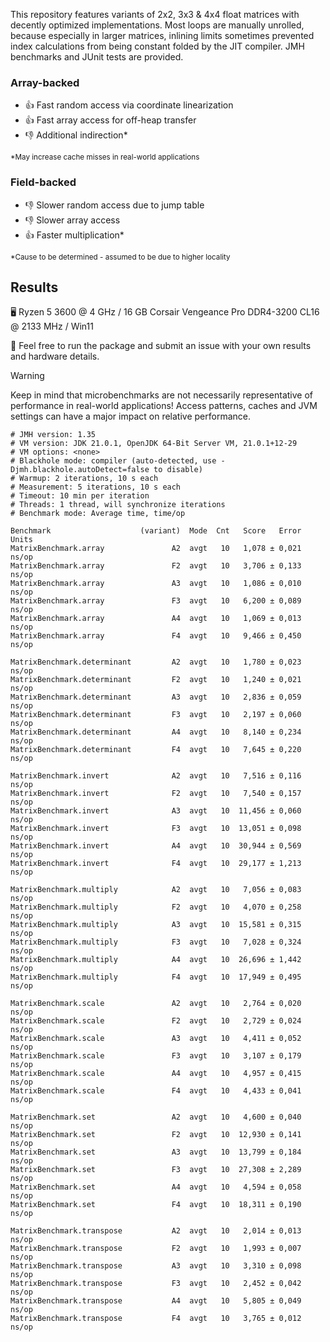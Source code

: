 This repository features variants of 2x2, 3x3 & 4x4 float matrices with decently optimized implementations. 
Most loops are manually unrolled, because especially in larger matrices, inlining limits sometimes prevented index calculations from being constant folded by the JIT compiler. 
JMH benchmarks and JUnit tests are provided.

### Array-backed
- 👍 Fast random access via coordinate linearization
- 👍 Fast array access for off-heap transfer
- 👎 Additional indirection*

<sub>*May increase cache misses in real-world applications</sub>

### Field-backed
- 👎 Slower random access due to jump table
- 👎 Slower array access
- 👍 Faster multiplication*

<sub>*Cause to be determined - assumed to be due to higher locality</sub>

## Results
🖥️ Ryzen 5 3600 @ 4 GHz / 16 GB Corsair Vengeance Pro DDR4-3200 CL16 @ 2133 MHz / Win11

📩 Feel free to run the package and submit an issue with your own results and hardware details.

> [!WARNING]
> Keep in mind that microbenchmarks are not necessarily representative of performance in real-world applications! Access patterns, caches and JVM settings can have a major impact on relative performance.
```
# JMH version: 1.35
# VM version: JDK 21.0.1, OpenJDK 64-Bit Server VM, 21.0.1+12-29
# VM options: <none>
# Blackhole mode: compiler (auto-detected, use -Djmh.blackhole.autoDetect=false to disable)
# Warmup: 2 iterations, 10 s each
# Measurement: 5 iterations, 10 s each
# Timeout: 10 min per iteration
# Threads: 1 thread, will synchronize iterations
# Benchmark mode: Average time, time/op

Benchmark                    (variant)  Mode  Cnt   Score   Error  Units
MatrixBenchmark.array               A2  avgt   10   1,078 ± 0,021  ns/op
MatrixBenchmark.array               F2  avgt   10   3,706 ± 0,133  ns/op
MatrixBenchmark.array               A3  avgt   10   1,086 ± 0,010  ns/op
MatrixBenchmark.array               F3  avgt   10   6,200 ± 0,089  ns/op
MatrixBenchmark.array               A4  avgt   10   1,069 ± 0,013  ns/op
MatrixBenchmark.array               F4  avgt   10   9,466 ± 0,450  ns/op

MatrixBenchmark.determinant         A2  avgt   10   1,780 ± 0,023  ns/op
MatrixBenchmark.determinant         F2  avgt   10   1,240 ± 0,021  ns/op
MatrixBenchmark.determinant         A3  avgt   10   2,836 ± 0,059  ns/op
MatrixBenchmark.determinant         F3  avgt   10   2,197 ± 0,060  ns/op
MatrixBenchmark.determinant         A4  avgt   10   8,140 ± 0,234  ns/op
MatrixBenchmark.determinant         F4  avgt   10   7,645 ± 0,220  ns/op

MatrixBenchmark.invert              A2  avgt   10   7,516 ± 0,116  ns/op
MatrixBenchmark.invert              F2  avgt   10   7,540 ± 0,157  ns/op
MatrixBenchmark.invert              A3  avgt   10  11,456 ± 0,060  ns/op
MatrixBenchmark.invert              F3  avgt   10  13,051 ± 0,098  ns/op
MatrixBenchmark.invert              A4  avgt   10  30,944 ± 0,569  ns/op
MatrixBenchmark.invert              F4  avgt   10  29,177 ± 1,213  ns/op

MatrixBenchmark.multiply            A2  avgt   10   7,056 ± 0,083  ns/op
MatrixBenchmark.multiply            F2  avgt   10   4,070 ± 0,258  ns/op
MatrixBenchmark.multiply            A3  avgt   10  15,581 ± 0,315  ns/op
MatrixBenchmark.multiply            F3  avgt   10   7,028 ± 0,324  ns/op
MatrixBenchmark.multiply            A4  avgt   10  26,696 ± 1,442  ns/op
MatrixBenchmark.multiply            F4  avgt   10  17,949 ± 0,495  ns/op

MatrixBenchmark.scale               A2  avgt   10   2,764 ± 0,020  ns/op
MatrixBenchmark.scale               F2  avgt   10   2,729 ± 0,024  ns/op
MatrixBenchmark.scale               A3  avgt   10   4,411 ± 0,052  ns/op
MatrixBenchmark.scale               F3  avgt   10   3,107 ± 0,179  ns/op
MatrixBenchmark.scale               A4  avgt   10   4,957 ± 0,415  ns/op
MatrixBenchmark.scale               F4  avgt   10   4,433 ± 0,041  ns/op

MatrixBenchmark.set                 A2  avgt   10   4,600 ± 0,040  ns/op
MatrixBenchmark.set                 F2  avgt   10  12,930 ± 0,141  ns/op
MatrixBenchmark.set                 A3  avgt   10  13,799 ± 0,184  ns/op
MatrixBenchmark.set                 F3  avgt   10  27,308 ± 2,289  ns/op
MatrixBenchmark.set                 A4  avgt   10   4,594 ± 0,058  ns/op
MatrixBenchmark.set                 F4  avgt   10  18,311 ± 0,190  ns/op

MatrixBenchmark.transpose           A2  avgt   10   2,014 ± 0,013  ns/op
MatrixBenchmark.transpose           F2  avgt   10   1,993 ± 0,007  ns/op
MatrixBenchmark.transpose           A3  avgt   10   3,310 ± 0,098  ns/op
MatrixBenchmark.transpose           F3  avgt   10   2,452 ± 0,042  ns/op
MatrixBenchmark.transpose           A4  avgt   10   5,805 ± 0,049  ns/op
MatrixBenchmark.transpose           F4  avgt   10   3,765 ± 0,012  ns/op
```